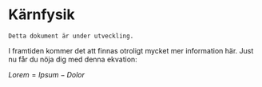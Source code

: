 # Kärnfysik

```{note}
Detta dokument är under utveckling.
```

I framtiden kommer det att finnas otroligt mycket mer information här. Just nu får du nöja dig med denna ekvation:

$Lorem = Ipsum - Dolor$